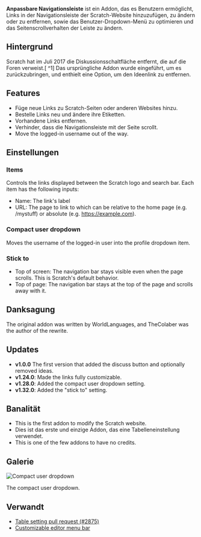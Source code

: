 ---
---

**Anpassbare Navigationsleiste** ist ein Addon, das es Benutzern ermöglicht, Links in der Navigationsleiste der Scratch-Website hinzuzufügen, zu ändern oder zu entfernen, sowie das Benutzer-Dropdown-Menü zu optimieren und das Seitenscrollverhalten der Leiste zu ändern.

## Hintergrund

Scratch hat im Juli 2017 die Diskussionsschaltfläche entfernt, die auf die Foren verweist.[ ^1] Das ursprüngliche Addon wurde eingeführt, um es zurückzubringen, und enthielt eine Option, um den Ideenlink zu entfernen.

## Features

- Füge neue Links zu Scratch-Seiten oder anderen Websites hinzu.
- Bestelle Links neu und ändere ihre Etiketten.
- Vorhandene Links entfernen.
- Verhinder, dass die Navigationsleiste mit der Seite scrollt.
- Move the logged-in username out of the way.

## Einstellungen

### Items

Controls the links displayed between the Scratch logo and search bar. Each item has the following inputs:

- Name: The link's label
- URL: The page to link to which can be relative to the home page (e.g. /mystuff) or absolute (e.g. https://example.com).

### Compact user dropdown

Moves the username of the logged-in user into the profile dropdown item.

### Stick to

- Top of screen: The navigation bar stays visible even when the page scrolls. This is Scratch's default behavior.
- Top of page: The navigation bar stays at the top of the page and scrolls away with it.

## Danksagung

The original addon was written by WorldLanguages, and TheColaber was the author of the rewrite.

## Updates

- **v1.0.0** The first version that added the discuss button and optionally removed ideas.
- **v1.24.0**: Made the links fully customizable.
- **v1.28.0**: Added the compact user dropdown setting.
- **v1.32.0**: Added the "stick to" setting.

## Banalität

- This is the first addon to modify the Scratch website.
- Dies ist das erste und einzige Addon, das eine Tabelleneinstellung verwendet.
- This is one of the few addons to have no credits.

## Galerie

![Compact user dropdown](/assets/img/addons/docs/compact-nav-dropdown.png)

The compact user dropdown.

## Verwandt

- [Table setting pull request (#2875)](https://github.com/ScratchAddons/ScratchAddons/pull/2875)
- [Customizable editor menu bar](https://scratch.mit.edu/scratch-addons-extension/settings#addon-custom-menu-bar)

[^1]: https://scratch.mit.edu/discuss/topic/269283/
